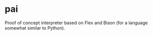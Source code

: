 # pai

Proof of concept interpreter based on Flex and Bison (for a language somewhat similar to Python).
